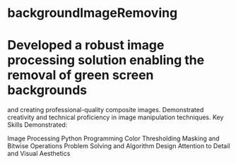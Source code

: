 # backgroundImageRemoving
# Developed a robust image processing solution enabling the removal of green screen backgrounds 
and creating professional-quality composite images.
Demonstrated creativity and technical proficiency in image manipulation techniques.
Key Skills Demonstrated:

Image Processing
Python Programming
Color Thresholding
Masking and Bitwise Operations
Problem Solving and Algorithm Design
Attention to Detail and Visual Aesthetics
